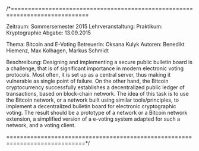/*=============================================================================

Zeitraum:           Sommersemester 2015
Lehrveranstaltung:  Praktikum: Kryptographie
Abgabe:             13.09.2015

Thema:              Bitcoin and E-Voting
Betreuerin:         Oksana Kulyk 
Autoren:            Benedikt Hiemenz, Max Kolhagen, Markus Schmidt

Beschreibung: 
Designing and implementing a secure public bulletin board is a challenge, that is of significant importance in modern electronic voting protocols. Most often, it is set up as a central server, thus making it vulnerable as single point of failure. On the other hand, the Bitcoin cryptocurrency successfully establishes a decentralized public ledger of transactions, based on block-chain network. The idea of this task is to use the Bitcoin network, or a network built using similar tools/principles, to implement a decentralized bulletin board for electronic cryptographic voting. The result should be a prototype of a network or a Bitcoin network extension, a simplified version of a e-voting system adapted for such a network, and a voting client.   

=============================================================================*/
